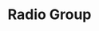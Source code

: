 ﻿---
order: 208
title: Radio Group
category: HeadlessUI
permalink: /components/headlessUI/radio-group
inject:
  type: Ignis.Website.Examples.HeadlessUI.RadioGroupExample
  description: Radio Groups give you the same functionality as native HTML radio inputs, without any of the styling. They're perfect for building out custom UIs for selectors.
api:
  - Ignis.Components.HeadlessUI.RadioGroup, Ignis.Components.HeadlessUI
  - Ignis.Components.HeadlessUI.RadioGroupOption, Ignis.Components.HeadlessUI
  - Ignis.Components.HeadlessUI.RadioGroupLabel, Ignis.Components.HeadlessUI
---
